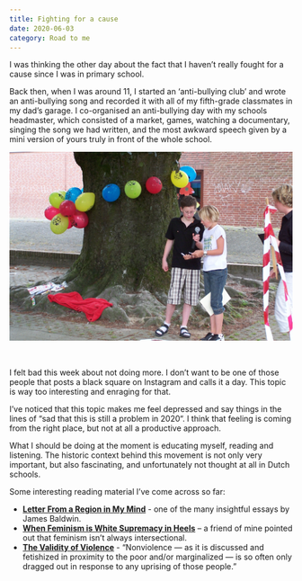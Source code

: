 ```yaml
---
title: Fighting for a cause
date: 2020-06-03
category: Road to me
---
```


I was thinking the other day about the fact that I haven’t really fought for a cause since I was in primary school. 

Back then, when I was around 11, I started an ‘anti-bullying club’ and wrote an anti-bullying song and recorded it with all of my fifth-grade classmates in my dad’s garage. I co-organised an anti-bullying day with my schools headmaster, which consisted of a market, games, watching a documentary, singing the song we had written, and the most awkward speech given by a mini version of yours truly in front of the whole school.

![Me, 2008](mini-me.jpg)

<br />

I felt bad this week about not doing more. I don’t want to be one of those people that posts a black square on Instagram and calls it a day. This topic is way too interesting and enraging for that.

I’ve noticed that this topic makes me feel depressed and say things in the lines of “sad that this is still a problem in 2020“. I think that feeling is coming from the right place, but not at all a productive approach.

What I should be doing at the moment is educating myself, reading and listening. The historic context behind this movement is not only very important, but also fascinating, and unfortunately not thought at all in Dutch schools.


Some interesting reading material I’ve come across so far:

* **[Letter From a Region in My Mind](https://www.newyorker.com/magazine/1962/11/17/letter-from-a-region-in-my-mind)** - one of the many insightful essays by James Baldwin.
* **[When Feminism is White Supremacy in Heels](https://www.harpersbazaar.com/culture/politics/a22717725/what-is-toxic-white-feminism/)** – a friend of mine pointed out that feminism isn’t always intersectional.
* **[The Validity of Violence](https://timeline.com/by-the-end-of-his-life-martin-luther-king-realized-the-validity-of-violence-4de177a8c87b)** - “Nonviolence — as it is discussed and fetishized in proximity to the poor and/or marginalized — is so often only dragged out in response to any uprising of those people.”


